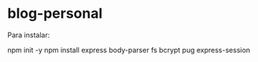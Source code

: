 # blog-personal

Para instalar:

npm init -y
npm install express body-parser fs bcrypt pug express-session
